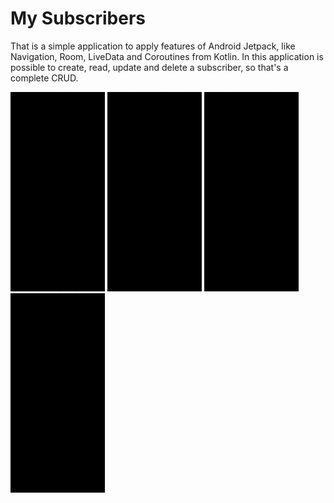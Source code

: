 # My Subscribers
That is a simple application to apply features of Android Jetpack, like Navigation, Room, LiveData and Coroutines from Kotlin. In this application is possible to create, read, update and delete a subscriber, so that's a complete CRUD.

<img src="https://github.com/claudiogaalvao/my-subscribers/raw/master/screenshots/Screenshot_1.gif" style="width: 30%; height: auto;" />
<img src="https://github.com/claudiogaalvao/my-subscribers/raw/master/screenshots/Screenshot_2.gif" style="width: 30%; height: auto;" />
<img src="https://github.com/claudiogaalvao/my-subscribers/raw/master/screenshots/Screenshot_3.gif" style="width: 30%; height: auto;" />
<img src="https://github.com/claudiogaalvao/my-subscribers/raw/master/screenshots/Screenshot_4.gif" style="width: 30%; height: auto;" />
